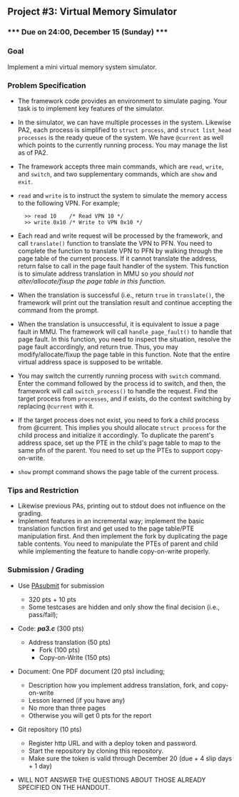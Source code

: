 ## Project #3: Virtual Memory Simulator

### *** Due on 24:00, December 15 (Sunday) ***


### Goal
Implement a mini virtual memory system simulator.


### Problem Specification
- The framework code provides an environment to simulate paging. Your task is to implement key features of the simulator.

- In the simulator, we can have multiple processes in the system. Likewise PA2, each process is simplified to `struct process`, and `struct list_head processes` is the ready queue of the system. We have `@current` as well which points to the currently running process. You may manage the list as of PA2.

- The framework accepts three main commands, which are `read`, `write`, and `switch`, and two supplementary commands, which are `show` and `exit`.

- `read` and `write` is to instruct the system to simulate the memory access to the following VPN. For example;
  ```
	>> read 10    /* Read VPN 10 */
	>> write 0x10 /* Write to VPN 0x10 */
	```

- Each read and write request will be processed by the framework, and call `translate()` function to translate the VPN to PFN. You need to complete the function to translate VPN to PFN by walking through the page table of the current process.
If it cannot translate the address, return false to call in the page fault handler of the system.
This function is to simulate address translation in MMU so *you should not alter/allocate/fixup the page table in this function*.

- When the translation is successful (i.e., return `true` in `translate()`, the framework will print out the translation result and continue accepting the command from the prompt.

- When the translation is unsuccessful, it is equivalent to issue a page fault in MMU. The framework will call `handle_page_fault()` to handle that page fault. In this function, you need to inspect the situation, resolve the page fault accordingly, and return true. Thus, you may modify/allocate/fixup the page table in this function. Note that the entire virtual address space is supposed to be writable.

- You may switch the currently running process with `switch` command. Enter the command followed by the process id to switch, and then, the framework will call `switch_process()` to handle the request. Find the target process from `processes`, and if exists, do the context switching by replacing `@current` with it.

- If the target process does not exist, you need to fork a child process from @current. This implies you should allocate `struct process` for the child process and initialize it accordingly. To duplicate the parent's address space, set up the PTE in the child's page table to map to the same pfn of the parent. You need to set up the PTEs to support copy-on-write.

- `show` prompt command shows the page table of the current process.


### Tips and Restriction
- Likewise previous PAs, printing out to stdout does not influence on the grading.
- Implement features in an incremental way; implement the basic translation function first and get used to the page table/PTE manipulation first. And then implement the fork by duplicating the page table contents. You need to manipulate the PTEs of parent and child while implementing the feature to handle copy-on-write properly.


### Submission / Grading
- Use [PAsubmit](https://sslab.ajou.ac.kr/pasubmit) for submission
	- 320 pts + 10 pts 
	- Some testcases are hidden and only show the final decision (i.e., pass/fail);

- Code: ***pa3.c*** (300 pts)
  - Address translation (50 pts)
	- Fork (100 pts)
	- Copy-on-Write (150 pts)

- Document: One PDF document (20 pts) including;
	- Description how you implement address translation, fork, and copy-on-write
	- Lesson learned (if you have any)
	- No more than three pages
	- Otherwise you will get 0 pts for the report

- Git repository (10 pts)
	- Register http URL and with a deploy token and password.
	- Start the repository by cloning this repository.
	- Make sure the token is valid through December 20 (due + 4 slip days + 1 day)

- WILL NOT ANSWER THE QUESTIONS ABOUT THOSE ALREADY SPECIFIED ON THE HANDOUT.
